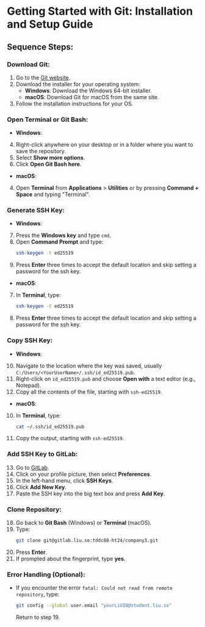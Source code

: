 # Getting Started with Git: Installation and Setup Guide

## Sequence Steps:

### Download Git:
1. Go to the [Git website](https://git-scm.com/downloads).
2. Download the installer for your operating system:
   - **Windows**: Download the Windows 64-bit installer.
   - **macOS**: Download Git for macOS from the same site.
3. Follow the installation instructions for your OS.

### Open Terminal or Git Bash:
- **Windows**:
4. Right-click anywhere on your desktop or in a folder where you want to save the repository.
5. Select **Show more options**.
6. Click **Open Git Bash here**.

- **macOS**:
4. Open **Terminal** from **Applications** > **Utilities** or by pressing **Command + Space** and typing "Terminal".

### Generate SSH Key:
- **Windows**:
7. Press the **Windows key** and type `cmd`.
8. Open **Command Prompt** and type:
      ```bash
      ssh-keygen -t ed25519
      ```
9. Press **Enter** three times to accept the default location and skip setting a password for the ssh key.

- **macOS**:
7. In **Terminal**, type:
      ```bash
      ssh-keygen -t ed25519
      ```
8. Press **Enter** three times to accept the default location and skip setting a password for the ssh key.

### Copy SSH Key:
- **Windows**:
10. Navigate to the location where the key was saved, usually `C:/Users/<YourUserName>/.ssh/id_ed25519.pub`.
11. Right-click on `id_ed25519.pub` and choose **Open with** a text editor (e.g., Notepad).
12. Copy all the contents of the file, starting with `ssh-ed25519`.

- **macOS**:
10. In **Terminal**, type:
      ```bash
      cat ~/.ssh/id_ed25519.pub
      ```
11. Copy the output, starting with `ssh-ed25519`.

### Add SSH Key to GitLab:
13. Go to [GitLab](https://gitlab.liu.se).
14. Click on your profile picture, then select **Preferences**.
15. In the left-hand menu, click **SSH Keys**.
16. Click **Add New Key**.
17. Paste the SSH key into the big text box and press **Add Key**.

### Clone Repository:
18. Go back to **Git Bash** (Windows) or **Terminal** (macOS).
19. Type:
    ```bash
    git clone git@gitlab.liu.se:tddc88-ht24/company3.git
    ```
20. Press **Enter**.
21. If prompted about the fingerprint, type **yes**.

### Error Handling (Optional):
- If you encounter the error `fatal: Could not read from remote repository`, type:
  ```bash
  git config --global user.email "yourLiUID@student.liu.se"
  ```
  Return to step 19.

